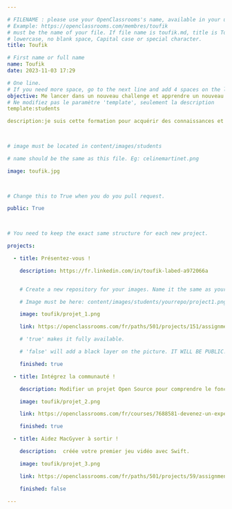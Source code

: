 ```yaml
---

# FILENAME : please use your OpenClassrooms's name, available in your url.
# Example: https://openclassrooms.com/membres/toufik
# must be the name of your file. If file name is toufik.md, title is Toufik.
# lowercase, no blank space, Capital case or special character.
title: Toufik

# First name or full name
name: Toufik
date: 2023-11-03 17:29

# One line.
# If you need more space, go to the next line and add 4 spaces on the left, as in 'description'.
objective: Me lancer dans un nouveau challenge et apprendre un nouveau métier.
# Ne modifiez pas le paramètre 'template', seulement la description
template:students

description:je suis cette formation pour acquérir des connaissances et compétences de bases qui me permettront d'intégrer le monde des développeurs IOS.

 

# image must be located in content/images/students

# name should be the same as this file. Eg: celinemartinet.png

image: toufik.jpg

 

# Change this to True when you do you pull request.

public: True

 

# You need to keep the exact same structure for each new project.

projects:

  - title: Présentez-vous !

    description: https://fr.linkedin.com/in/toufik-labed-a972066a


    # Create a new repository for your images. Name it the same as your nickname and profile picture.

    # Image must be here: content/images/students/yourrepo/project1.png

    image: toufik/projet_1.png

    link: https://openclassrooms.com/fr/paths/501/projects/151/assignment

    # 'true' makes it fully available.

    # 'false' will add a black layer on the picture. IT WILL BE PUBLIC!

    finished: true

  - title: Intégrez la communauté !

    description: Modifier un projet Open Source pour comprendre le fonctionnement de Git, de Github et des pull requests. 

    image: toufik/projet_2.png

    link: https://openclassrooms.com/fr/courses/7688581-devenez-un-expert-de-git-et-github/7851522-contribuez-a-votre-premier-projet-open-source

    finished: true

  - title: Aidez MacGyver à sortir !

    description:  créée votre premier jeu vidéo avec Swift.

    image: toufik/projet_3.png

    link: https://openclassrooms.com/fr/paths/501/projects/59/assignment

    finished: false

---
```


